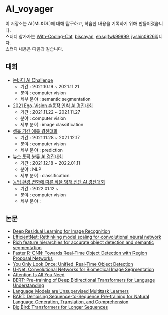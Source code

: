 # AI_voyager
이 저장소는 AI(ML&DL)에 대해 탐구하고, 학습한 내용을 기록하기 위해 만들어졌습니다.  
스터디 참가자는 [With-Coding-Cat](https://github.com/With-Coding-Cat), [biscayan](https://github.com/biscayan), [ehsqjfwk99999](https://github.com/ehsqjfwk99999), [jyshin0926](https://github.com/jyshin0926)입니다.  
스터디 내용은 다음과 같습니다.  
## 대회
- [눈바디 AI Challenge](https://aiheroes2021oct.oopy.io/)
    - 기간 : 2021.10.19 ~ 2021.11.21
    - 분야 : computer vision
    - 세부 분야 : semantic segmentation
- [2021 Ego-Vision 손동작 인식 AI 경진대회](https://dacon.io/competitions/official/235805/overview/description)
    - 기간 : 2021.11.22 ~ 2021.11.27
    - 분야 : computer vision
    - 세부 분야 : image classification
- [생육 기간 예측 경진대회](https://dacon.io/competitions/official/235851/overview/description)
    - 기간 : 2021.11.28 ~ 2021.12.17
    - 분야 : computer vision
    - 세부 분야 : prediction
- [뉴스 토픽 분류 AI 경진대회](https://dacon.io/competitions/official/235747/overview/description)
    - 기간 : 2021.12.18 ~ 2022.01.11
    - 분야 : NLP
    - 세부 분야 : classification
- [농업 환경 변화에 따른 작물 병해 진단 AI 경진대회](https://dacon.io/competitions/official/235870/overview/description)
    - 기간 : 2022.01.12 ~ 
    - 분야 : computer vision
    - 세부 분야 : 

## 논문
- [Deep Residual Learning for Image Recognition](https://cs.colby.edu/courses/S16/cs365/papers/he-deepLearningOR-CVPR15.pdf)
- [EfficientNet: Rethinking model scaling for convolutional neural network](https://arxiv.org/pdf/1905.11946.pdf)
- [Rich feature hierarchies for accurate object detection and semantic segmentation](https://arxiv.org/abs/1311.2524)
- [Faster R-CNN: Towards Real-Time Object Detection with Region Proposal Networks](https://proceedings.neurips.cc/paper/2015/file/14bfa6bb14875e45bba028a21ed38046-Paper.pdf)
- [You Only Look Once: Unified, Real-Time Object Detection](https://arxiv.org/abs/1506.02640)
- [U-Net: Convolutional Networks for Biomedical Image Segmentation](https://arxiv.org/abs/1505.04597)
- [Attention Is All You Need](https://arxiv.org/abs/1706.03762)
- [BERT: Pre-training of Deep Bidirectional Transformers for Language Understanding](https://arxiv.org/abs/1810.04805)
- [Language Models are Unsupervised Multitask Learners](http://www.persagen.com/files/misc/radford2019language.pdf)
- [BART: Denoising Sequence-to-Sequence Pre-training for Natural Language Generation, Translation, and Comprehension](https://arxiv.org/abs/1910.13461)
- [Big Bird: Transformers for Longer Sequences](https://arxiv.org/pdf/2007.14062.pdf)